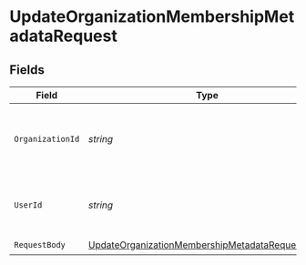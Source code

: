 # UpdateOrganizationMembershipMetadataRequest


## Fields

| Field                                                                                                                         | Type                                                                                                                          | Required                                                                                                                      | Description                                                                                                                   | Example                                                                                                                       |
| ----------------------------------------------------------------------------------------------------------------------------- | ----------------------------------------------------------------------------------------------------------------------------- | ----------------------------------------------------------------------------------------------------------------------------- | ----------------------------------------------------------------------------------------------------------------------------- | ----------------------------------------------------------------------------------------------------------------------------- |
| `OrganizationId`                                                                                                              | *string*                                                                                                                      | :heavy_check_mark:                                                                                                            | The ID of the organization the membership belongs to                                                                          | org_123456                                                                                                                    |
| `UserId`                                                                                                                      | *string*                                                                                                                      | :heavy_check_mark:                                                                                                            | The ID of the user that this membership belongs to                                                                            | user_654321                                                                                                                   |
| `RequestBody`                                                                                                                 | [UpdateOrganizationMembershipMetadataRequestBody](../../Models/Operations/UpdateOrganizationMembershipMetadataRequestBody.md) | :heavy_check_mark:                                                                                                            | N/A                                                                                                                           |                                                                                                                               |